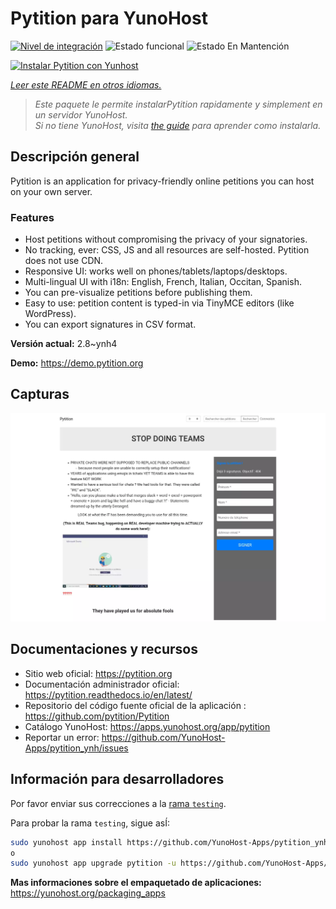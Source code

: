 <!--
Este archivo README esta generado automaticamente<https://github.com/YunoHost/apps/tree/master/tools/readme_generator>
No se debe editar a mano.
-->

# Pytition para YunoHost

[![Nivel de integración](https://apps.yunohost.org/badge/integration/pytition)](https://ci-apps.yunohost.org/ci/apps/pytition/)
![Estado funcional](https://apps.yunohost.org/badge/state/pytition)
![Estado En Mantención](https://apps.yunohost.org/badge/maintained/pytition)

[![Instalar Pytition con Yunhost](https://install-app.yunohost.org/install-with-yunohost.svg)](https://install-app.yunohost.org/?app=pytition)

*[Leer este README en otros idiomas.](./ALL_README.md)*

> *Este paquete le permite instalarPytition rapidamente y simplement en un servidor YunoHost.*  
> *Si no tiene YunoHost, visita [the guide](https://yunohost.org/install) para aprender como instalarla.*

## Descripción general

Pytition is an application for privacy-friendly online petitions you can host on your own server.

### Features

- Host petitions without compromising the privacy of your signatories.
- No tracking, ever: CSS, JS and all resources are self-hosted. Pytition does not use CDN.
- Responsive UI: works well on phones/tablets/laptops/desktops.
- Multi-lingual UI with i18n: English, French, Italian, Occitan, Spanish.
- You can pre-visualize petitions before publishing them.
- Easy to use: petition content is typed-in via TinyMCE editors (like WordPress).
- You can export signatures in CSV format.


**Versión actual:** 2.8~ynh4

**Demo:** <https://demo.pytition.org>

## Capturas

![Captura de Pytition](./doc/screenshots/stop_doing_teams.webp)

## Documentaciones y recursos

- Sitio web oficial: <https://pytition.org>
- Documentación administrador oficial: <https://pytition.readthedocs.io/en/latest/>
- Repositorio del código fuente oficial de la aplicación : <https://github.com/pytition/Pytition>
- Catálogo YunoHost: <https://apps.yunohost.org/app/pytition>
- Reportar un error: <https://github.com/YunoHost-Apps/pytition_ynh/issues>

## Información para desarrolladores

Por favor enviar sus correcciones a la [rama `testing`](https://github.com/YunoHost-Apps/pytition_ynh/tree/testing).

Para probar la rama `testing`, sigue asÍ:

```bash
sudo yunohost app install https://github.com/YunoHost-Apps/pytition_ynh/tree/testing --debug
o
sudo yunohost app upgrade pytition -u https://github.com/YunoHost-Apps/pytition_ynh/tree/testing --debug
```

**Mas informaciones sobre el empaquetado de aplicaciones:** <https://yunohost.org/packaging_apps>
